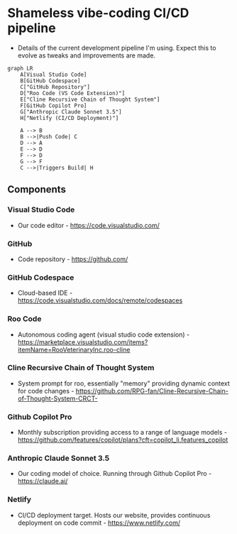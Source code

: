 # Shameless vibe-coding CI/CD pipeline
- Details of the current development pipeline I'm using. Expect this to evolve as tweaks and improvements are made.

```mermaid
graph LR
    A[Visual Studio Code]
    B[GitHub Codespace]
    C["GitHub Repository"]
    D["Roo Code (VS Code Extension)"]
    E["Cline Recursive Chain of Thought System"]
    F[GitHub Copilot Pro]
    G["Anthropic Claude Sonnet 3.5"]
    H["Netlify (CI/CD Deployment)"]

    A --> B
    B -->|Push Code| C
    D --> A
    E --> D
    F --> D
    G --> F
    C -->|Triggers Build| H
```

## Components
### Visual Studio Code
- Our code editor - https://code.visualstudio.com/

### GitHub
- Code repository - https://github.com/

### GitHub Codespace
- Cloud-based IDE - https://code.visualstudio.com/docs/remote/codespaces

### Roo Code
- Autonomous coding agent (visual studio code extension) - https://marketplace.visualstudio.com/items?itemName=RooVeterinaryInc.roo-cline

### Cline Recursive Chain of Thought System
- System prompt for roo, essentially "memory" providing dynamic context for code changes - https://github.com/RPG-fan/Cline-Recursive-Chain-of-Thought-System-CRCT-

### Github Copilot Pro
- Monthly subscription providing access to a range of language models - https://github.com/features/copilot/plans?cft=copilot_li.features_copilot

### Anthropic Claude Sonnet 3.5
- Our coding model of choice. Running through Github Copilot Pro - https://claude.ai/

### Netlify
- CI/CD deployment target. Hosts our website, provides continuous deployment on code commit - https://www.netlify.com/
